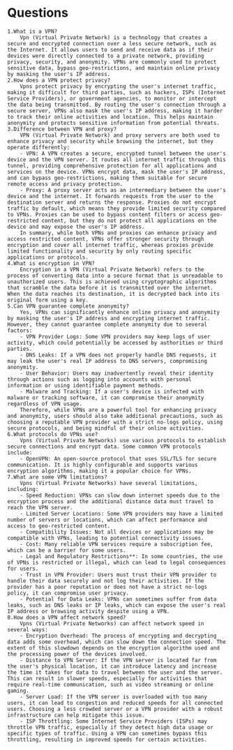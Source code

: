 # Questions

    1.What is a VPN?
        Vpn (Virtual Private Network) is a technology that creates a secure and encrypted connection over a less secure network, such as the Internet. It allows users to send and receive data as if their devices were directly connected to a private network, providing privacy, security, and anonymity. VPNs are commonly used to protect sensitive data, bypass geo-restrictions, and maintain online privacy by masking the user's IP address.
    2.How does a VPN protect privacy?
        Vpns protect privacy by encrypting the user's internet traffic, making it difficult for third parties, such as hackers, ISPs (Internet Service Providers), or government agencies, to monitor or intercept the data being transmitted. By routing the user's connection through a secure server, VPNs also mask the user's IP address, making it harder to track their online activities and location. This helps maintain anonymity and protects sensitive information from potential threats.
    3.Difference between VPN and proxy?
        VPN (Virtual Private Network) and proxy servers are both used to enhance privacy and security while browsing the internet, but they operate differently:
        - VPN: A VPN creates a secure, encrypted tunnel between the user's device and the VPN server. It routes all internet traffic through this tunnel, providing comprehensive protection for all applications and services on the device. VPNs encrypt data, mask the user's IP address, and can bypass geo-restrictions, making them suitable for secure remote access and privacy protection.
        - Proxy: A proxy server acts as an intermediary between the user's device and the internet. It forwards requests from the user to the destination server and returns the response. Proxies do not encrypt traffic by default, which means they provide limited security compared to VPNs. Proxies can be used to bypass content filters or access geo-restricted content, but they do not protect all applications on the device and may expose the user's IP address.
        In summary, while both VPNs and proxies can enhance privacy and access restricted content, VPNs offer stronger security through encryption and cover all internet traffic, whereas proxies provide limited functionality and security by only routing specific applications or protocols.
    4.What is encryption in VPN?
        Encryption in a VPN (Virtual Private Network) refers to the process of converting data into a secure format that is unreadable to unauthorized users. This is achieved using cryptographic algorithms that scramble the data before it is transmitted over the internet. When the data reaches its destination, it is decrypted back into its original form using a key.
    5.Can VPN guarantee complete anonymity?
        Yes, VPNs can significantly enhance online privacy and anonymity by masking the user's IP address and encrypting internet traffic. However, they cannot guarantee complete anonymity due to several factors:
        - VPN Provider Logs: Some VPN providers may keep logs of user activity, which could potentially be accessed by authorities or third parties.
        - DNS Leaks: If a VPN does not properly handle DNS requests, it may leak the user's real IP address to DNS servers, compromising anonymity.
        - User Behavior: Users may inadvertently reveal their identity through actions such as logging into accounts with personal information or using identifiable payment methods.
        - Malware and Tracking: If a user's device is infected with malware or tracking software, it can compromise their anonymity regardless of VPN usage.
        Therefore, while VPNs are a powerful tool for enhancing privacy and anonymity, users should also take additional precautions, such as choosing a reputable VPN provider with a strict no-logs policy, using secure protocols, and being mindful of their online activities.
    6.What protocols do VPNs use?
        Vpns (Virtual Private Networks) use various protocols to establish secure connections and encrypt data. Some common VPN protocols include:
        - OpenVPN: An open-source protocol that uses SSL/TLS for secure communication. It is highly configurable and supports various encryption algorithms, making it a popular choice for VPNs.
    7.What are some VPN limitations?
        Vpns (Virtual Private Networks) have several limitations, including:
        - Speed Reduction: VPNs can slow down internet speeds due to the encryption process and the additional distance data must travel to reach the VPN server.
        - Limited Server Locations: Some VPN providers may have a limited number of servers or locations, which can affect performance and access to geo-restricted content.
        - Compatibility Issues: Not all devices or applications may be compatible with VPNs, leading to potential connectivity issues.
        - Cost: Many reliable VPN services require a subscription fee, which can be a barrier for some users.
        - Legal and Regulatory Restrictions**: In some countries, the use of VPNs is restricted or illegal, which can lead to legal consequences for users.
        - Trust in VPN Provider: Users must trust their VPN provider to handle their data securely and not log their activities. If the provider has a poor reputation or does not have a strict no-logs policy, it can compromise user privacy.
        - Potential for Data Leaks: VPNs can sometimes suffer from data leaks, such as DNS leaks or IP leaks, which can expose the user's real IP address or browsing activity despite using a VPN.
    8.How does a VPN affect network speed?
        Vpns (Virtual Private Networks) can affect network speed in several ways:
        - Encryption Overhead: The process of encrypting and decrypting data adds some overhead, which can slow down the connection speed. The extent of this slowdown depends on the encryption algorithm used and the processing power of the devices involved.
        - Distance to VPN Server: If the VPN server is located far from the user's physical location, it can introduce latency and increase the time it takes for data to travel between the user and the server. This can result in slower speeds, especially for activities that require real-time communication, such as video streaming or online gaming.
        - Server Load: If the VPN server is overloaded with too many users, it can lead to congestion and reduced speeds for all connected users. Choosing a less crowded server or a VPN provider with a robust infrastructure can help mitigate this issue.
        - ISP Throttling: Some Internet Service Providers (ISPs) may throttle VPN traffic, especially if they detect high data usage or specific types of traffic. Using a VPN can sometimes bypass this throttling, resulting in improved speeds for certain activities.